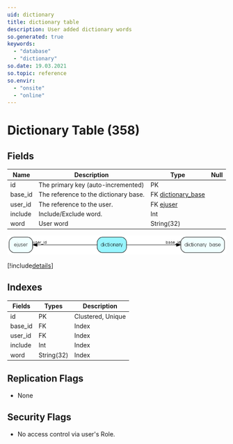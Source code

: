 ```yaml
---
uid: dictionary
title: dictionary table
description: User added dictionary words
so.generated: true
keywords:
  - "database"
  - "dictionary"
so.date: 19.03.2021
so.topic: reference
so.envir:
  - "onsite"
  - "online"
---
```


# Dictionary Table (358)

## Fields

| Name | Description | Type | Null |
|------|-------------|------|:----:|
|id|The primary key (auto-incremented)|PK| |
|base\_id|The reference to the dictionary base.|FK [dictionary_base](dictionary_base.md)| |
|user\_id|The reference to the user.|FK [ejuser](ejuser.md)| |
|include|Include/Exclude word.|Int| |
|word|User word|String(32)| |


![dictionary table relationship diagram](media\dictionary.png)

[!include[details](./includes/dictionary.md)]

## Indexes

| Fields | Types | Description |
|--------|-------|-------------|
|id |PK |Clustered, Unique |
|base\_id |FK |Index |
|user\_id |FK |Index |
|include |Int |Index |
|word |String(32) |Index |

## Replication Flags

* None

## Security Flags

* No access control via user's Role.

